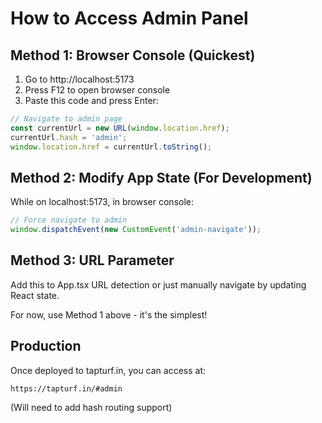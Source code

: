 # How to Access Admin Panel

## Method 1: Browser Console (Quickest)

1. Go to http://localhost:5173
2. Press F12 to open browser console
3. Paste this code and press Enter:

```javascript
// Navigate to admin page
const currentUrl = new URL(window.location.href);
currentUrl.hash = 'admin';
window.location.href = currentUrl.toString();
```

## Method 2: Modify App State (For Development)

While on localhost:5173, in browser console:

```javascript
// Force navigate to admin
window.dispatchEvent(new CustomEvent('admin-navigate'));
```

## Method 3: URL Parameter

Add this to App.tsx URL detection or just manually navigate by updating React state.

For now, use Method 1 above - it's the simplest!

## Production

Once deployed to tapturf.in, you can access at:
```
https://tapturf.in/#admin
```

(Will need to add hash routing support)
